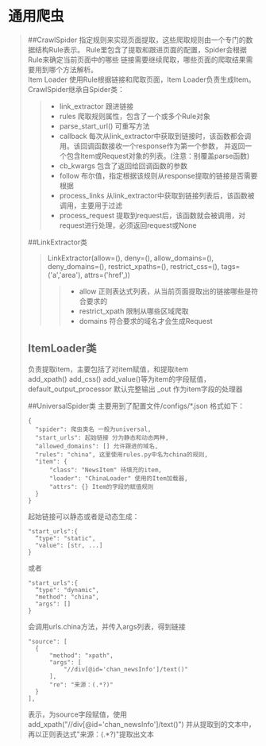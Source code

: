 # 通用爬虫
>##CrawlSpider
>指定规则来实现页面提取，这些爬取规则由一个专门的数据结构Rule表示。
>Rule里包含了提取和跟进页面的配置，Spider会根据Rule来确定当前页面中的哪些
>链接需要继续爬取，哪些页面的爬取结果需要用到哪个方法解析。  
>Item Loader 使用Rule根据链接和爬取页面，Item Loader负责生成Item。  
>CrawlSpider继承自Spider类：  
>>* link_extractor 跟进链接
>>* rules 爬取规则属性，包含了一个或多个Rule对象  
>>* parse_start_url() 可重写方法  
>>* callback 每次从link_extractor中获取到链接时，该函数都会调用。该回调函数接收一个response作为第一个参数，
>>并返回一个包含Item或Request对象的列表。(注意：别覆盖parse函数)
>>* cb_kwargs 包含了返回给回调函数的参数  
>>* follow 布尔值，指定根据该规则从response提取的链接是否需要根据
>>* process_links 从link_extractor中获取到链接列表后，该函数被调用，主要用于过滤
>>* process_request 提取到request后，该函数就会被调用，对request进行处理，必须返回request或None
>
>##LinkExtractor类  
>> LinkExtractor(allow=(), deny=(), allow_domains=(), deny_domains=(), 
>>restrict_xpaths=(), restrict_css=(), tags=('a','area'), attrs=('href',))  
>>>* allow 正则表达式列表，从当前页面提取出的链接哪些是符合要求的   
>>>* restrict_xpath 限制从哪些区域爬取  
>>>* domains 符合要求的域名才会生成Request  
>
>## ItemLoader类
>负责提取item，主要包括了对item赋值，和提取item  
>add_xpath() add_css() add_value()等为item的字段赋值，
>default_output_processor 默认完整输出
><key>_out 作为item字段的处理器
>
>##UniversalSpider类
>主要用到了配置文件/configs/*.json
>格式如下：  
>```
>{
>   "spider": 爬虫类名 一般为universal,
>   "start_urls": 起始链接 分为静态和动态两种,
>   "allowed_domains": [] 允许跟进的域名,
>   "rules": "china", 这里使用rules.py中名为china的规则,
>   "item": {
>       "class": "NewsItem" 待填充的item,
>       "loader": "ChinaLoader" 使用的Item加载器,
>       "attrs": {} Item的字段的赋值规则
>   }
>}
>```
>起始链接可以静态或者是动态生成：  
>```
>"start_urls":{
>   “type": "static",
>   "value": [str, ...]
>}
>```
>或者
>```
>"start_urls":{
>   “type": "dynamic",
>   "method": "china",
>   "args": []
>}
>```
>会调用urls.china方法，并传入args列表，得到链接
>
>```
>"source": [
>	{
>		"method": "xpath",
>		"args": [
>			"//div[@id='chan_newsInfo']/text()"
>		],
>		"re": "来源：(.*?)"
>	}
>],
>```
>表示，为source字段赋值，使用add_xpath("//div[@id='chan_newsInfo']/text()")
>并从提取到的文本中，再以正则表达式"来源：(.*?)"提取出文本